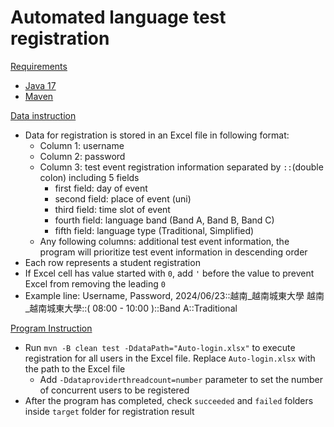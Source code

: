 Automated language test registration
====================================
[Requirements](#requirements)
- [Java 17](https://www.oracle.com/java/technologies/javase/jdk17-archive-downloads.html)
- [Maven](https://maven.apache.org/download.cgi)

[Data instruction](#data-instruction)
- Data for registration is stored in an Excel file in following format:
  - Column 1: username
  - Column 2: password
  - Column 3: test event registration information
    separated by `::`(double colon) including 5 fields
    - first field: day of event
    - second field: place of event (uni)
    - third field: time slot of event
    - fourth field: language band (Band A, Band B, Band C)
    - fifth field: language type (Traditional, Simplified)
  - Any following columns: additional test event information, the program will prioritize test event information in descending order
- Each row represents a student registration
- If Excel cell has value started with `0`, add `'` before the value to prevent Excel from removing the leading `0`
- Example line: Username, Password, 2024/06/23::越南_越南城東大學 越南_越南城東大學::( 08:00 - 10:00 )::Band A::Traditional

[Program Instruction](#program-instruction)
- Run `mvn -B clean test -DdataPath="Auto-login.xlsx"` to execute registration for all users in the Excel file. Replace `Auto-login.xlsx` with the path to the Excel file
  - Add `-Ddataproviderthreadcount=number` parameter to set the number of concurrent users to be registered
- After the program has completed, check `succeeded` and `failed` folders inside `target` folder for registration result